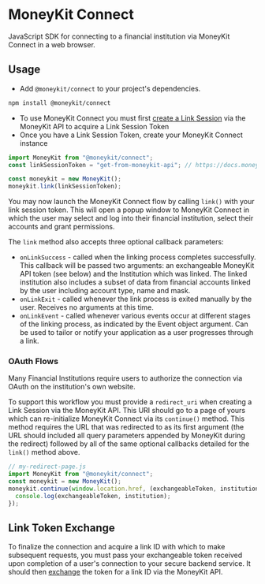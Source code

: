 # MoneyKit Connect

JavaScript SDK for connecting to a financial institution via MoneyKit Connect in a web browser.

## Usage

- Add `@moneykit/connect` to your project's dependencies.

```sh
npm install @moneykit/connect
```

- To use MoneyKit Connect you must first [create a Link Session](https://docs.moneykit.com/openapi/core/#operation/create_link_session) via the MoneyKit API to acquire a Link Session Token
- Once you have a Link Session Token, create your MoneyKit Connect instance

```js
import MoneyKit from "@moneykit/connect";
const linkSessionToken = "get-from-moneykit-api"; // https://docs.moneykit.com/openapi/core/#operation/create_link_session

const moneykit = new MoneyKit();
moneykit.link(linkSessionToken);
```

You may now launch the MoneyKit Connect flow by calling `link()` with your link session token. This will open a popup window to MoneyKit Connect in which the user may select and log into their financial institution, select their accounts and grant permissions.

The `link` method also accepts three optional callback parameters:

- `onLinkSuccess` - called when the linking process completes successfully. This callback will be passed two arguments: an exchangeable MoneyKit API token (see below) and the Institution which was linked. The linked institution also includes a subset of data from financial accounts linked by the user including account type, name and mask.
- `onLinkExit` - called whenever the link process is exited manually by the user. Receives no arguments at this time.
- `onLinkEvent` - called whenever various events occur at different stages of the linking process, as indicated by the Event object argument. Can be used to tailor or notify your application as a user progresses through a link.

### OAuth Flows

Many Financial Institutions require users to authorize the connection via OAuth on the institution's own website.

To support this workflow you must provide a `redirect_uri` when creating a Link Session via the MoneyKit API. This URI should go to a page of yours which can re-initialize MoneyKit Connect via its `continue()` method. This method requires the URL that was redirected to as its first argument (the URL should included all query parameters appended by MoneyKit during the redirect) followed by all of the same optional callbacks detailed for the `link()` method above.

```js
// my-redirect-page.js
import MoneyKit from "@moneykit/connect";
const moneykit = new MoneyKit();
moneykit.continue(window.location.href, (exchangeableToken, institution) => {
  console.log(exchangeableToken, institution);
});
```

## Link Token Exchange

To finalize the connection and acquire a link ID with which to make subsequent requests, you must pass your exchangeable token received upon completion of a user's connection to your secure backend service. It should then [exchange](https://docs.moneykit.com/openapi/core/#operation/exchange_token) the token for a link ID via the MoneyKit API.
